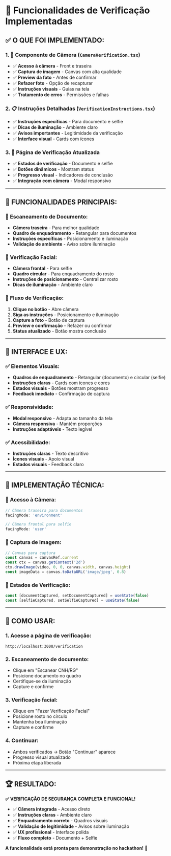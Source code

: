 # 📸 Funcionalidades de Verificação Implementadas

## ✅ **O QUE FOI IMPLEMENTADO:**

### **1. 🎥 Componente de Câmera (`CameraVerification.tsx`)**
- ✅ **Acesso à câmera** - Front e traseira
- ✅ **Captura de imagem** - Canvas com alta qualidade
- ✅ **Preview da foto** - Antes de confirmar
- ✅ **Refazer foto** - Opção de recapturar
- ✅ **Instruções visuais** - Guias na tela
- ✅ **Tratamento de erros** - Permissões e falhas

### **2. 📋 Instruções Detalhadas (`VerificationInstructions.tsx`)**
- ✅ **Instruções específicas** - Para documento e selfie
- ✅ **Dicas de iluminação** - Ambiente claro
- ✅ **Avisos importantes** - Legitimidade da verificação
- ✅ **Interface visual** - Cards com ícones

### **3. 🔄 Página de Verificação Atualizada**
- ✅ **Estados de verificação** - Documento e selfie
- ✅ **Botões dinâmicos** - Mostram status
- ✅ **Progresso visual** - Indicadores de conclusão
- ✅ **Integração com câmera** - Modal responsivo

---

## 🎯 **FUNCIONALIDADES PRINCIPAIS:**

### **📄 Escaneamento de Documento:**
- **Câmera traseira** - Para melhor qualidade
- **Quadro de enquadramento** - Retangular para documentos
- **Instruções específicas** - Posicionamento e iluminação
- **Validação de ambiente** - Aviso sobre iluminação

### **📸 Verificação Facial:**
- **Câmera frontal** - Para selfie
- **Quadro circular** - Para enquadramento do rosto
- **Instruções de posicionamento** - Centralizar rosto
- **Dicas de iluminação** - Ambiente claro

### **🔄 Fluxo de Verificação:**
1. **Clique no botão** - Abre câmera
2. **Siga as instruções** - Posicionamento e iluminação
3. **Capture a foto** - Botão de captura
4. **Preview e confirmação** - Refazer ou confirmar
5. **Status atualizado** - Botão mostra conclusão

---

## 🎨 **INTERFACE E UX:**

### **✅ Elementos Visuais:**
- **Quadros de enquadramento** - Retangular (documento) e circular (selfie)
- **Instruções claras** - Cards com ícones e cores
- **Estados visuais** - Botões mostram progresso
- **Feedback imediato** - Confirmação de captura

### **✅ Responsividade:**
- **Modal responsivo** - Adapta ao tamanho da tela
- **Câmera responsiva** - Mantém proporções
- **Instruções adaptáveis** - Texto legível

### **✅ Acessibilidade:**
- **Instruções claras** - Texto descritivo
- **Ícones visuais** - Apoio visual
- **Estados visuais** - Feedback claro

---

## 🔧 **IMPLEMENTAÇÃO TÉCNICA:**

### **📱 Acesso à Câmera:**
```typescript
// Câmera traseira para documentos
facingMode: 'environment'

// Câmera frontal para selfie
facingMode: 'user'
```

### **📸 Captura de Imagem:**
```typescript
// Canvas para captura
const canvas = canvasRef.current
const ctx = canvas.getContext('2d')
ctx.drawImage(video, 0, 0, canvas.width, canvas.height)
const imageData = canvas.toDataURL('image/jpeg', 0.8)
```

### **🔄 Estados de Verificação:**
```typescript
const [documentCaptured, setDocumentCaptured] = useState(false)
const [selfieCaptured, setSelfieCaptured] = useState(false)
```

---

## 🎯 **COMO USAR:**

### **1. Acesse a página de verificação:**
```
http://localhost:3000/verification
```

### **2. Escaneamento de documento:**
- Clique em "Escanear CNH/RG"
- Posicione documento no quadro
- Certifique-se da iluminação
- Capture e confirme

### **3. Verificação facial:**
- Clique em "Fazer Verificação Facial"
- Posicione rosto no círculo
- Mantenha boa iluminação
- Capture e confirme

### **4. Continuar:**
- Ambos verificados → Botão "Continuar" aparece
- Progresso visual atualizado
- Próxima etapa liberada

---

## 🏆 **RESULTADO:**

**✅ VERIFICAÇÃO DE SEGURANÇA COMPLETA E FUNCIONAL!**

- ✅ **Câmera integrada** - Acesso direto
- ✅ **Instruções claras** - Ambiente claro
- ✅ **Enquadramento correto** - Quadros visuais
- ✅ **Validação de legitimidade** - Avisos sobre iluminação
- ✅ **UX profissional** - Interface polida
- ✅ **Fluxo completo** - Documento + Selfie

**A funcionalidade está pronta para demonstração no hackathon!** 🚀

